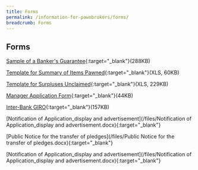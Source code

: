 ```yaml
---
title: Forms
permalink: /information-for-pawnbrokers/forms/
breadcrumb: Forms
---
```

Forms
---

[Sample of a Banker's Guarantee](/files/BGTemplate(revised2Apr2019).pdf){:target="_blank"}(288KB)

[Template for Summary of Items Pawned](/files/Summaryofitemspawned(version2.0)(1Jun2012)(1).xls){:target="_blank"}(XLS, 60KB)

[Template for Surpluses Unclaimed](/files/Surplusesunclaimed(version2.0)(1Jun2012).xls){:target="_blank"}(XLS, 229KB)

[Manager Application Form](/files/page1(1).pdf){:target="_blank"}(44KB)

[Inter-Bank GIRO](/files/PB_03082017_GIROFORM(website_forms).pdf){:target="_blank"}(157KB)

[Notification of Application_display and advertisement](/files/Notification of Application_display and advertisement.docx){:target="_blank"}

[Public Notice for the transfer of pledges](/files/Public Notice for the transfer of pledges.docx){:target="_blank"}

[Notification of Application_display and advertisement](/files/Notification of Application_display and advertisement.docx){:target="_blank"}
